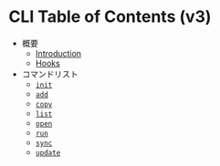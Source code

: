 # CLI Table of Contents (v3)

- 概要
  - [Introduction](index.md)
  - [Hooks](hooks.md)
- コマンドリスト
  - [`init`](init.md)
  - [`add`](add.md)
  - [`copy`](copy.md)
  - [`list`](list.md)
  - [`open`](open.md)
  - [`run`](run.md)
  - [`sync`](sync.md)
  - [`update`](update.md)
